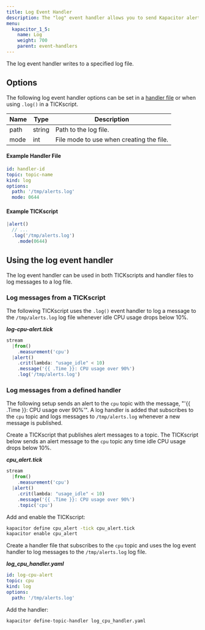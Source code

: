 ```yaml
---
title: Log Event Handler
description: The "log" event handler allows you to send Kapacitor alert messages to a log file. This doc includes options and usage examples.
menu:
  kapacitor_1_5:
    name: Log
    weight: 700
    parent: event-handlers
---
```


The log event handler writes to a specified log file.

## Options
The following log event handler options can be set in a
[handler file](/kapacitor/v1.5/event_handlers/#handler-file) or when using
`.log()` in a TICKscript.

| Name | Type   | Description                              |
| ---- | ----   | -----------                              |
| path | string | Path to the log file.                    |
| mode | int    | File mode to use when creating the file. |

#### Example Handler File
```yaml
id: handler-id
topic: topic-name
kind: log
options:
  path: '/tmp/alerts.log'
  mode: 0644
```

#### Example TICKscript
```js
|alert()
  // ...
  .log('/tmp/alerts.log')
    .mode(0644)
```

## Using the log event handler
The log event handler can be used in both TICKscripts and handler files to log
messages to a log file.

### Log messages from a TICKscript

The following TICKscript uses the `.log()` event handler to log a message to the
`/tmp/alerts.log` log file whenever idle CPU usage drops below 10%.

_**log-cpu-alert.tick**_  
```js
stream
  |from()
    .measurement('cpu')
  |alert()
    .crit(lambda: "usage_idle" < 10)
    .message('{{ .Time }}: CPU usage over 90%')
    .log('/tmp/alerts.log')
```

### Log messages from a defined handler

The following setup sends an alert to the `cpu` topic with the message,
"'{{ .Time }}: CPU usage over 90%'".
A log handler is added that subscribes to the `cpu` topic and logs messages to
`/tmp/alerts.log` whenever a new message is published.

Create a TICKscript that publishes alert messages to a topic.
The TICKscript below sends an alert message to the `cpu` topic any time idle CPU
usage drops below 10%.

_**cpu\_alert.tick**_
```js
stream
  |from()
    .measurement('cpu')
  |alert()
    .crit(lambda: "usage_idle" < 10)
    .message('{{ .Time }}: CPU usage over 90%')
    .topic('cpu')
```

Add and enable the TICKscript:

```bash
kapacitor define cpu_alert -tick cpu_alert.tick
kapacitor enable cpu_alert
```

Create a handler file that subscribes to the `cpu` topic and uses the log event
handler to log messages to the `/tmp/alerts.log` log file.

_**log\_cpu\_handler.yaml**_
```yaml
id: log-cpu-alert
topic: cpu
kind: log
options:
  path: '/tmp/alerts.log'
```

Add the handler:

```bash
kapacitor define-topic-handler log_cpu_handler.yaml
```
